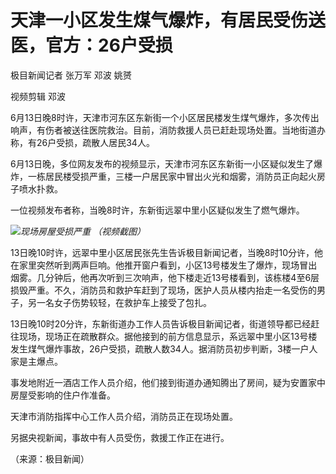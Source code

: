 

# 天津一小区发生煤气爆炸，有居民受伤送医，官方：26户受损

极目新闻记者 张万军 邓波 姚赟

视频剪辑 邓波

6月13日晚8时许，天津市河东区东新街一个小区居民楼发生煤气爆炸，多次传出响声，有伤者被送往医院救治。目前，消防救援人员已赶赴现场处置。当地街道办称，有26户受损，疏散人居民34人。

6月13日晚，多位网友发布的视频显示，天津市河东区东新街一小区疑似发生了爆炸，一栋居民楼受损严重，三楼一户居民家中冒出火光和烟雾，消防员正向起火房子喷水扑救。

一位视频发布者称，当晚8时许，东新街远翠中里小区疑似发生了燃气爆炸。

![](https://inews.gtimg.com/om_bt/OLXp9L_abWV7lI0QXLNaCo6oc1ZtuEuK0slO6--0MRdRkAA/1000)_现场房屋受损严重 （视频截图）_

13日晚10时许，远翠中里小区居民张先生告诉极目新闻记者，当晚8时10分许，他在家里突然听到两声巨响。他推开窗户看到，小区13号楼发生了爆炸，现场冒出烟雾。几分钟后，他再次听到三次响声，他下楼走近13号楼看到，该栋楼4至6层损毁严重。不久，消防员和救护车赶到了现场，医护人员从楼内抬走一名受伤的男子，另一名女子伤势较轻，在救护车上接受了包扎。

13日晚10时20分许，东新街道办工作人员告诉极目新闻记者，街道领导都已经赶往现场，现场正在疏散群众。据他接到的前方信息显示，系远翠中里小区13号楼发生煤气爆炸事故，26户受损，疏散人数34人。据消防员初步判断，3楼一户人家是主爆点。

事发地附近一酒店工作人员介绍，他们接到街道办通知腾出了房间，疑为安置家中房屋受影响的住户作准备。

天津市消防指挥中心工作人员介绍，消防员正在现场处置。

另据央视新闻，事故中有人员受伤，救援工作正在进行。

（来源：极目新闻）

